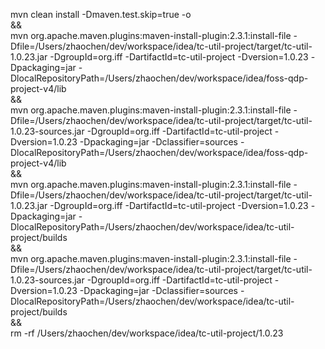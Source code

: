 mvn clean install -Dmaven.test.skip=true -o \
&& \
mvn org.apache.maven.plugins:maven-install-plugin:2.3.1:install-file -Dfile=/Users/zhaochen/dev/workspace/idea/tc-util-project/target/tc-util-1.0.23.jar -DgroupId=org.iff -DartifactId=tc-util-project -Dversion=1.0.23 -Dpackaging=jar -DlocalRepositoryPath=/Users/zhaochen/dev/workspace/idea/foss-qdp-project-v4/lib \
&& \
mvn org.apache.maven.plugins:maven-install-plugin:2.3.1:install-file -Dfile=/Users/zhaochen/dev/workspace/idea/tc-util-project/target/tc-util-1.0.23-sources.jar -DgroupId=org.iff -DartifactId=tc-util-project -Dversion=1.0.23 -Dpackaging=jar -Dclassifier=sources -DlocalRepositoryPath=/Users/zhaochen/dev/workspace/idea/foss-qdp-project-v4/lib \
&& \
mvn org.apache.maven.plugins:maven-install-plugin:2.3.1:install-file -Dfile=/Users/zhaochen/dev/workspace/idea/tc-util-project/target/tc-util-1.0.23.jar -DgroupId=org.iff -DartifactId=tc-util-project -Dversion=1.0.23 -Dpackaging=jar -DlocalRepositoryPath=/Users/zhaochen/dev/workspace/idea/tc-util-project/builds \
&& \
mvn org.apache.maven.plugins:maven-install-plugin:2.3.1:install-file -Dfile=/Users/zhaochen/dev/workspace/idea/tc-util-project/target/tc-util-1.0.23-sources.jar -DgroupId=org.iff -DartifactId=tc-util-project -Dversion=1.0.23 -Dpackaging=jar -Dclassifier=sources -DlocalRepositoryPath=/Users/zhaochen/dev/workspace/idea/tc-util-project/builds \
&& \
rm -rf /Users/zhaochen/dev/workspace/idea/tc-util-project/1.0.23



